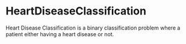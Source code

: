 # HeartDiseaseClassification
Heart Disease Classification is a binary classification problem where a patient either having a heart disease or not.

